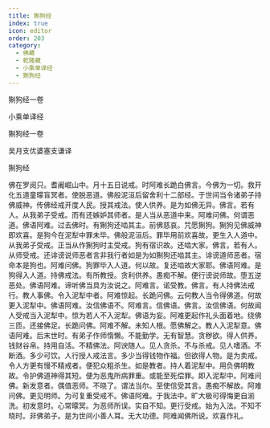 ```yaml
---
title: 猘狗经
index: true
icon: editor
order: 203
category:
  - 佛藏
  - 乾隆藏
  - 小乘单译经
  - 猘狗经
---
```


猘狗经一卷  

小乘单译经  

猘狗经一卷  

吴月支优婆塞支谦译  

猘狗经  

佛在罗阅只。耆阇崛山中。月十五日说戒。时阿难长跪白佛言。今佛为一切。救开化五道童曚盲冥者。使脱恶道。佛般泥洹后留舍利十二部经。于世间当令诸弟子持佛威神。传佛经戒开度人民。授其戒法。使人供养。是为如佛无异。佛言。若有人。从我弟子受戒。而有还嫉妒其师者。是人当从恶道中来。阿难问佛。何谓恶道。佛语阿难。过去佛时。有猘狗还啮其主。前佛慈哀。咒愿猘狗。猘狗见佛威神即欢喜。是狗今在泥犁中罪未毕。佛般泥洹后。罪毕用前欢喜故。更生入人道中。从我弟子受戒。正当从作猘狗时主受戒。狗有宿识故。还啮大家。佛言。若有人。从师受戒。还诽谤说师恶者言非我行者如是为如猘狗还啮其主。诽谤道师恶者。宿命本是狗也。阿难问佛。狗罪毕入人道。何以故。复还啮故大家耶。佛语阿难。是狗得入人道。持佛戒法。有所教授。贪利供养。愚痴不解。便行谤说师故。堕五逆恶处。佛语阿难。谛听佛当具为汝说之。阿难言。诺受教。佛言。有人持佛法戒行。教人事佛。令入泥犁中者。阿难惊起。长跪问佛。云何教人当令得佛道。何故更入泥犁中。佛语阿难。汝信佛语不。阿难言。信佛语。佛言。汝信佛语。何故闻人受戒当入泥犁中。惊为若人不入泥犁。佛语为妄。阿难更起作礼头面着地。绕佛三匝。还接佛足。长跪问佛。阿难不解。未知人根。愿佛解之。教人入泥犁意。佛语阿难。后末世时。有弟子作师惰懒。不能勤学。无有智慧。贪秽欲。得人供养。钱财谷帛。持用自活。不精佛法。阿谀随人。见人贪杀。不与杀戒。见人嗜酒。不断酒。多少可饮。人行授人戒法言。多少当得钱物作福。但欲得人物。是为卖戒。令人方更有慢不精戒者。便犯众粗杀生。如是教者。持人着泥犁中。用负佛明教故。令护佛道神得其短。便为恶鬼所病罪重。或能至死偿罪。即入泥犁中。阿难问佛。新发意者。偶值恶师。不晓了。谓法当尔。至使信受其言。愚痴不解故。阿难问佛。更见明师。为可复重受戒不。佛语阿难。于我法中。旷大极可得悔更自湔洗。初发意时。心常曚冥。为恶师所误。实自不知。更行受戒。始为入法。不知不晓时。非佛弟子。是为世间小善人耳。无大功德。阿难闻佛所说。欢喜作礼。  
